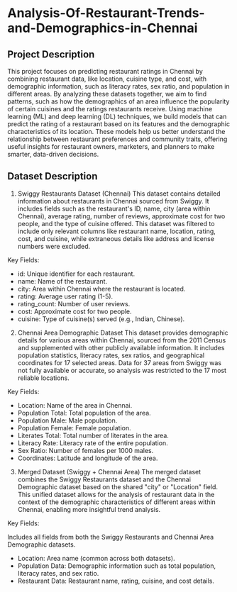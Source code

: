 # Analysis-Of-Restaurant-Trends-and-Demographics-in-Chennai
## Project Description
This project focuses on predicting restaurant ratings in Chennai by combining restaurant data, like location, cuisine type, and cost, with demographic information, such as literacy rates, sex ratio, and population in different areas. By analyzing these datasets together, we aim to find patterns, such as how the demographics of an area influence the popularity of certain cuisines and the ratings restaurants receive.
Using machine learning (ML) and deep learning (DL) techniques, we build models that can predict the rating of a restaurant based on its features and the demographic characteristics of its location. These models help us better understand the relationship between restaurant preferences and community traits, offering useful insights for restaurant owners, marketers, and planners to make smarter, data-driven decisions.

## Dataset Description
1. Swiggy Restaurants Dataset (Chennai)
This dataset contains detailed information about restaurants in Chennai sourced from Swiggy. It includes fields such as the restaurant's ID, name, city (area within Chennai), average rating, number of reviews, approximate cost for two people, and the type of cuisine offered. This dataset was filtered to include only relevant columns like restaurant name, location, rating, cost, and cuisine, while extraneous details like address and license numbers were excluded.

Key Fields:

* id: Unique identifier for each restaurant.
* name: Name of the restaurant.
* city: Area within Chennai where the restaurant is located.
* rating: Average user rating (1-5).
* rating_count: Number of user reviews.
* cost: Approximate cost for two people.
* cuisine: Type of cuisine(s) served (e.g., Indian, Chinese).

2. Chennai Area Demographic Dataset
This dataset provides demographic details for various areas within Chennai, sourced from the 2011 Census and supplemented with other publicly available information. It includes population statistics, literacy rates, sex ratios, and geographical coordinates for 17 selected areas. Data for 37 areas from Swiggy was not fully available or accurate, so analysis was restricted to the 17 most reliable locations.

Key Fields:

* Location: Name of the area in Chennai.
* Population Total: Total population of the area.
* Population Male: Male population.
* Population Female: Female population.
* Literates Total: Total number of literates in the area.
* Literacy Rate: Literacy rate of the entire population.
* Sex Ratio: Number of females per 1000 males.
* Coordinates: Latitude and longitude of the area.

3. Merged Dataset (Swiggy + Chennai Area)
The merged dataset combines the Swiggy Restaurants dataset and the Chennai Demographic dataset based on the shared "city" or "Location" field. This unified dataset allows for the analysis of restaurant data in the context of the demographic characteristics of different areas within Chennai, enabling more insightful trend analysis.

Key Fields:

Includes all fields from both the Swiggy Restaurants and Chennai Area Demographic datasets.
* Location: Area name (common across both datasets).
* Population Data: Demographic information such as total population, literacy rates, and sex ratio.
* Restaurant Data: Restaurant name, rating, cuisine, and cost details.
